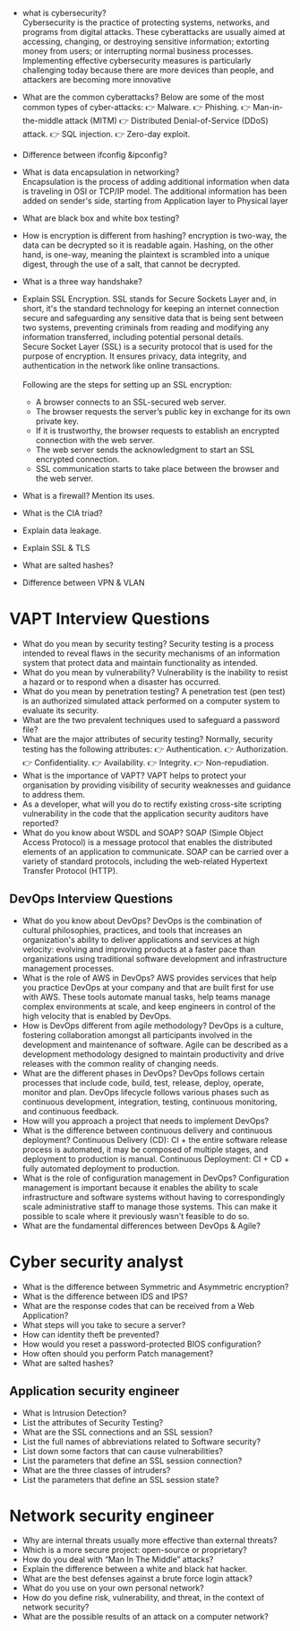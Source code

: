 - what is cybersecurity? <br>
  Cybersecurity is the practice of protecting systems, networks, and programs from digital attacks. These cyberattacks are usually aimed at accessing, changing, or destroying sensitive information; extorting money from users; or interrupting normal business processes. Implementing effective cybersecurity measures is particularly challenging today because there are more devices than people, and attackers are becoming more innovative
- What are the common cyberattacks?
 Below are some of the most common types of cyber-attacks:
👉 Malware.
👉 Phishing.
👉 Man-in-the-middle attack (MITM)
👉 Distributed Denial-of-Service (DDoS) attack.
👉 SQL injection.
👉 Zero-day exploit.

- Difference between ifconfig &ipconfig?
- What is data encapsulation in networking? <br>
  Encapsulation is the process of adding additional information when data is traveling in OSI or TCP/IP model. The additional information has been added on sender's      side, starting from Application layer to Physical layer
- What are black box and white box testing?
- How is encryption is different from hashing?
   encryption is two-way, the data can be decrypted so it is readable again. Hashing, on the other hand, is one-way, meaning the plaintext is scrambled into a unique        digest, through the use of a salt, that cannot be decrypted.
- What is a three way handshake?
- Explain SSL Encryption.
  SSL stands for Secure Sockets Layer and, in short, it's the standard technology for keeping an internet connection secure and safeguarding any sensitive data that is    being sent between two systems, preventing criminals from reading and modifying any information transferred, including potential personal details.<br>
   Secure Socket Layer (SSL) is a security protocol that is used for the purpose of encryption. It ensures privacy, data integrity, and authentication in the network like   online transactions.<br><br>
  Following are the steps for setting up an SSL encryption: 
  - A browser connects to an SSL-secured web server. 
  - The browser requests the server’s public key in exchange for its own private key. 
  - If it is trustworthy, the browser requests to establish an encrypted connection with the web server. 
  - The web server sends the acknowledgment to start an SSL encrypted connection. 
  - SSL communication starts to take place between the browser and the web server.
- What is a firewall? Mention its uses.
- What is the CIA triad?

- Explain data leakage.
- Explain SSL & TLS
- What are salted hashes?
- Difference between VPN & VLAN

# VAPT Interview Questions

- What do you mean by security testing?
   Security testing is a process intended to reveal flaws in the security mechanisms of an information system that protect data and maintain functionality as intended.
- What do you mean by vulnerability?
   Vulnerability is the inability to resist a hazard or to respond when a disaster has occurred. 
- What do you mean by penetration testing?
   A penetration test (pen test) is an authorized simulated attack performed on a computer system to evaluate its security.
- What are the two prevalent techniques used to safeguard a password file?
- What are the major attributes of security testing?
   Normally, security testing has the following attributes:
 👉 Authentication.
 👉 Authorization.
 👉 Confidentiality.
 👉 Availability.
 👉 Integrity.
 👉 Non-repudiation.
- What is the importance of VAPT?
  VAPT helps to protect your organisation by providing visibility of security weaknesses and guidance to address them.
- As a developer, what will you do to rectify existing cross-site scripting vulnerability in the code that the application security auditors have reported?
- What do you know about WSDL and SOAP?
 SOAP (Simple Object Access Protocol) is a message protocol that enables the distributed elements of an application to communicate. SOAP can be carried over a variety   of standard protocols, including the web-related Hypertext Transfer Protocol (HTTP).

## DevOps Interview Questions

- What do you know about DevOps?
  DevOps is the combination of cultural philosophies, practices, and tools that increases an organization's ability to deliver applications and services at high            velocity: evolving and improving products at a faster pace than organizations using traditional software development and infrastructure management processes.
- What is the role of AWS in DevOps?
  AWS provides services that help you practice DevOps at your company and that are built first for use with AWS. These tools automate manual tasks, help teams manage      complex environments at scale, and keep engineers in control of the high velocity that is enabled by DevOps.
- How is DevOps different from agile methodology?
   DevOps is a culture, fostering collaboration amongst all participants involved in the development and maintenance of software. Agile can be described as a             development methodology designed to maintain productivity and drive releases with the common reality of changing needs.
- What are the different phases in DevOps?
 DevOps follows certain processes that include code, build, test, release, deploy, operate, monitor and plan. DevOps lifecycle follows various phases such as   continuous development, integration, testing, continuous monitoring, and continuous feedback.
- How will you approach a project that needs to implement DevOps?
- What is the difference between continuous delivery and continuous deployment?
  Continuous Delivery (CD): CI + the entire software release process is automated, it may be composed of multiple stages, and deployment to production is manual.         Continuous Deployment: CI + CD + fully automated deployment to production.
- What is the role of configuration management in DevOps?
  Configuration management is important because it enables the ability to scale infrastructure and software systems without having to correspondingly scale                 administrative staff to manage those systems. This can make it possible to scale where it previously wasn't feasible to do so.
- What are the fundamental differences between DevOps & Agile?

# Cyber security analyst
- What is the difference between Symmetric and Asymmetric encryption?
- What is the difference between IDS and IPS?
- What are the response codes that can be received from a Web Application?
- What steps will you take to secure a server?
- How can identity theft be prevented?
- How would you reset a password-protected BIOS configuration?
- How often should you perform Patch management?
- What are salted hashes?

## Application security engineer
- What is Intrusion Detection?
- List the attributes of Security Testing? 
- What are the SSL connections and an SSL session?
- List the full names of abbreviations related to Software security?
- List down some factors that can cause vulnerabilities?
- List the parameters that define an SSL session connection?
- What are the three classes of intruders?
- List the parameters that define an SSL session state?

# Network security engineer
- Why are internal threats usually more effective than external threats?
- Which is a more secure project: open-source or proprietary?
- How do you deal with “Man In The Middle” attacks?
- Explain the difference between a white and black hat hacker.
- What are the best defenses against a brute force login attack?
- What do you use on your own personal network?
- How do you define risk, vulnerability, and threat, in the context of network security?
- What are the possible results of an attack on a computer network?
